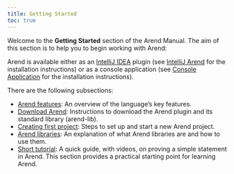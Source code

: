 ```yaml
---
title: Getting Started
toc: true
---
```


Welcome to the **Getting Started** section of the Arend Manual.
The aim of this section is to help you to begin working with Arend:

Arend is available either as an [IntelliJ IDEA](https://www.jetbrains.com/idea) plugin (see [IntelliJ Arend](download#intellij-arend) for the installation instructions)
or as a console application (see [Console Application](download#console-application) for the installation instructions).

There are the following subsections:
 - [Arend features](arend-features): An overview of the language’s key features.
 - [Download Arend](download): Instructions to download the Arend plugin and its standard library (arend-lib).
 - [Creating first project](started): Steps to set up and start a new Arend project.
 - [Arend libraries](libraries): An explanation of what Arend libraries are and how to use them.
 - [Short tutorial](intellij-arend-tutorial): A quick guide, with videos, on proving a simple statement in Arend. This section provides a practical starting point for learning Arend.
